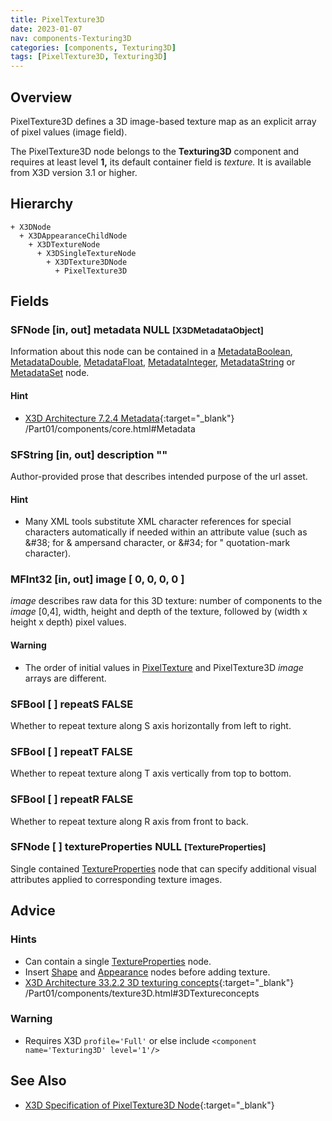 ```yaml
---
title: PixelTexture3D
date: 2023-01-07
nav: components-Texturing3D
categories: [components, Texturing3D]
tags: [PixelTexture3D, Texturing3D]
---
```

<style>
.post h3 {
  word-spacing: 0.2em;
}
</style>

## Overview

PixelTexture3D defines a 3D image-based texture map as an explicit array of pixel values (image field).

The PixelTexture3D node belongs to the **Texturing3D** component and requires at least level **1,** its default container field is *texture.* It is available from X3D version 3.1 or higher.

## Hierarchy

```
+ X3DNode
  + X3DAppearanceChildNode
    + X3DTextureNode
      + X3DSingleTextureNode
        + X3DTexture3DNode
          + PixelTexture3D
```

## Fields

### SFNode [in, out] **metadata** NULL <small>[X3DMetadataObject]</small>

Information about this node can be contained in a [MetadataBoolean](/x_ite/components/core/metadataboolean/), [MetadataDouble](/x_ite/components/core/metadatadouble/), [MetadataFloat](/x_ite/components/core/metadatafloat/), [MetadataInteger](/x_ite/components/core/metadatainteger/), [MetadataString](/x_ite/components/core/metadatastring/) or [MetadataSet](/x_ite/components/core/metadataset/) node.

#### Hint

- [X3D Architecture 7.2.4 Metadata](https://www.web3d.org/specifications/X3Dv4/ISO-IEC19775-1v4-IS){:target="_blank"} /Part01/components/core.html#Metadata

### SFString [in, out] **description** ""

Author-provided prose that describes intended purpose of the url asset.

#### Hint

- Many XML tools substitute XML character references for special characters automatically if needed within an attribute value (such as &amp;#38; for &amp; ampersand character, or &amp;#34; for " quotation-mark character).

### MFInt32 [in, out] **image** [ 0, 0, 0, 0 ]

*image* describes raw data for this 3D texture: number of components to the *image* [0,4], width, height and depth of the texture, followed by (width x height x depth) pixel values.

#### Warning

- The order of initial values in [PixelTexture](/x_ite/components/texturing/pixeltexture/) and PixelTexture3D *image* arrays are different.

### SFBool [ ] **repeatS** FALSE

Whether to repeat texture along S axis horizontally from left to right.

### SFBool [ ] **repeatT** FALSE

Whether to repeat texture along T axis vertically from top to bottom.

### SFBool [ ] **repeatR** FALSE

Whether to repeat texture along R axis from front to back.

### SFNode [ ] **textureProperties** NULL <small>[TextureProperties]</small>

Single contained [TextureProperties](/x_ite/components/texturing/textureproperties/) node that can specify additional visual attributes applied to corresponding texture images.

## Advice

### Hints

- Can contain a single [TextureProperties](/x_ite/components/texturing/textureproperties/) node.
- Insert [Shape](/x_ite/components/shape/shape/) and [Appearance](/x_ite/components/shape/appearance/) nodes before adding texture.
- [X3D Architecture 33.2.2 3D texturing concepts](https://www.web3d.org/specifications/X3Dv4/ISO-IEC19775-1v4-IS){:target="_blank"} /Part01/components/texture3D.html#3DTextureconcepts

### Warning

- Requires X3D `profile='Full'` or else include `<component name='Texturing3D' level='1'/>`

## See Also

- [X3D Specification of PixelTexture3D Node](https://www.web3d.org/documents/specifications/19775-1/V4.0/Part01/components/texture3D.html#PixelTexture3D){:target="_blank"}
